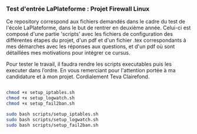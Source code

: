 ### Test d'entrée LaPlateforme : Projet Firewall Linux ###



Ce repository correspond aux fichiers demandés dans le cadre du test de l'école LaPlateforme, dans le but de rentrer en deuxième année. 
Celui-ci est composé d'une partie 'scripts' avec les fichiers de configuration des différentes étapes du projet, d'un pdf et d'un fichier .tex correspondants à mes démarches avec les réponses aux questions, et d'un pdf où sont détaillées mes motivations pour intégrer ce cursus.


Pour tester le travail, il faudra rendre les scripts executables puis les executer dans l’ordre.
En vous remerciant pour l'attention portée à ma candidature et à mon projet.
Cordialement Teva Clairefond.

```bash

chmod +x setup_iptables.sh
chmod +x setup_logwatch.sh
chmod +x setup_fail2ban.sh

sudo bash scripts/setup_iptables.sh
sudo bash scripts/setup_logwatch.sh
sudo bash scripts/setup_fail2ban.sh

